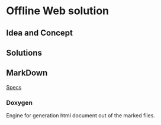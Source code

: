 # Offline Web solution

## Idea and Concept

## Solutions

## MarkDown 

[Specs](https://spec.commonmark.org/0.29/)

### Doxygen

Engine for generation html document out of the marked files.


